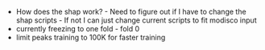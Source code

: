 
- How does the shap work? - Need to figure out if I have to change the shap scripts - If not I can just change current scripts to fit modisco input
- currently freezing to one fold - fold 0
- limit peaks training to 100K for faster training
